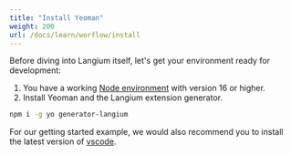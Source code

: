 ```yaml
---
title: "Install Yeoman"
weight: 200
url: /docs/learn/worflow/install
---
```


Before diving into Langium itself, let's get your environment ready for development:

1. You have a working [Node environment](https://nodejs.org/en/download/) with version 16 or higher.
2. Install Yeoman and the Langium extension generator.

```bash
npm i -g yo generator-langium
```

For our getting started example, we would also recommend you to install the latest version of [vscode](https://code.visualstudio.com/).
